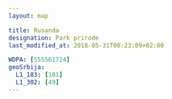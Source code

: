 ```yaml
---
layout: map

title: Rusanda
designation: Park prirode
last_modified_at: 2018-05-31T00:23:09+02:00

WDPA: [555561724]
geoSrbija:
  L1_183: [181]
  L1_302: [49]
---
```

